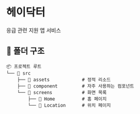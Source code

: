 # 헤이닥터
응급 관련 지원 앱 서비스

## 📁 폴더 구조

```
📦 프로젝트 루트
└── 📂 src
    ├── 📂 assets            # 정적 리소드
    ├── 📂 component         # 자주 사용하는 컴포넌트
    └── 📂 screens           # 화면 목록
        ├── 📂 Home          # 홈 페이지
        └── 📂 Location      # 위치 페이지
```